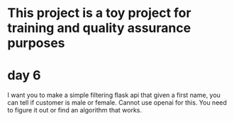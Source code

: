 # This project is a toy project for training and quality assurance purposes

# day 6

I want you to make a simple filtering flask api that given a first name, you can tell if customer is male or female. Cannot use openai for this. You need to figure it out or find an algorithm that works.
